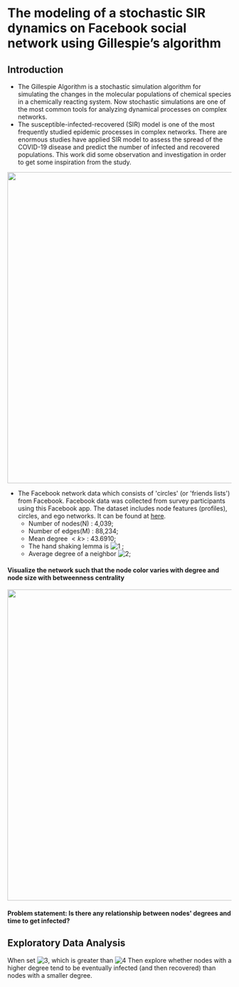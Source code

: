 The modeling of a stochastic SIR dynamics on Facebook social network using Gillespie’s algorithm
===
Introduction
---

* The Gillespie Algorithm is a stochastic simulation algorithm for simulating the changes in the molecular populations of chemical species in a chemically reacting system. Now stochastic simulations are one of the most common tools for analyzing dynamical processes on complex networks.
* The susceptible-infected-recovered (SIR) model is one of the most frequently studied epidemic processes in complex networks. There are enormous studies have applied SIR model to assess the spread of the COVID-19 disease and predict the number of infected and recovered populations. This work did some observation and investigation in order to get some inspiration from the study.

<p align="center"><img src = "https://github.com/ameliawu17/PersonalProject/blob/main/Gillespie%20SIR%20on%20Facebook%20network/SIR.png" width = 700><p>   
  
* The Facebook network data which consists of 'circles' (or 'friends lists') from Facebook. Facebook data was collected from survey participants using this Facebook app. The dataset includes node features (profiles), circles, and ego networks. It can be found at [here](https://snap.stanford.edu/data/ego-Facebook.html).   
    * Number of nodes(N) : 4,039; 
    * Number of edges(M) : 88,234; 
    * Mean degree $<k>$ :  43.6910; 
    * The hand shaking lemma is ![1](http://latex.codecogs.com/svg.latex?\\sum_{i=1}^{N}k_i=2M) ; 
    * Average degree of a neighbor ![2](http://latex.codecogs.com/svg.latex?\\frac{<k^2>}{<k>}=635);
  
#### Visualize the network such that the node color varies with degree and node size with betweenness centrality
  
<p align="center"><img src = "https://github.com/ameliawu17/PersonalProject/blob/main/Gillespie%20SIR%20on%20Facebook%20network/FB_network.png" width = 700><p>  
  
#### Problem statement: Is there any relationship between nodes' degrees and time to get infected?  
  
Exploratory Data Analysis
-----
When set ![3](http://latex.codecogs.com/svg.latex?\\beta=0.2), which is greater than ![4](http://latex.codecogs.com/svg.latex?\\beta_c) Then explore whether nodes with a higher degree tend to be eventually infected (and then recovered) than nodes with a smaller degree.  

  
